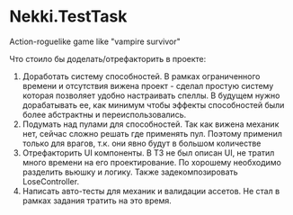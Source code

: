 # Nekki.TestTask

Action-roguelike game like "vampire survivor"

Что стоило бы доделать/отрефакторить в проекте:
1) Доработать систему способностей. В рамках ограниченного времени и отсутствия вижена проект - сделал простую систему которая позволяет удобно настраивать спеллы. В будущем нужно дорабатывать ее, как минимум чтобы эффекты способностей были более абстрактны и переиспользовались.
2) Подумать над пулами для способностей. Так как вижена механик нет, сейчас сложно решать где применять пул. Поэтому применил только для врагов, т.к. они явно будут в большом количестве
3) Отрефакторить UI компоненты. В ТЗ не был описан UI, не тратил много времени на его проектирование. По хорошему необходимо разделить вьюшку и логику. Также задекомпозировать LoseController.
4) Написать авто-тесты для механик и валидации ассетов. Не стал в рамках задания тратить на это время.

